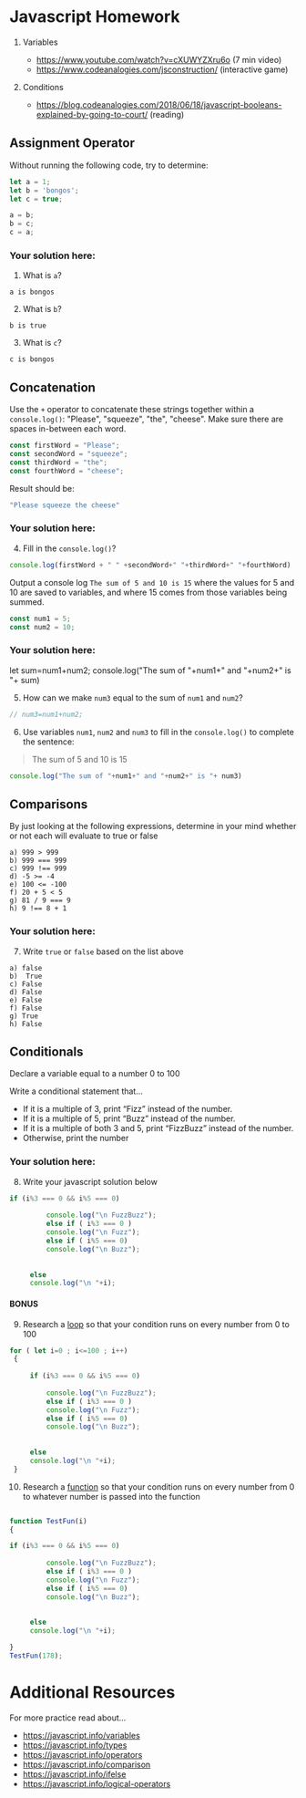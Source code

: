# Javascript Homework

1.  Variables
    - https://www.youtube.com/watch?v=cXUWYZXru6o (7 min video)
    - https://www.codeanalogies.com/jsconstruction/ (interactive game)

2.  Conditions
    - https://blog.codeanalogies.com/2018/06/18/javascript-booleans-explained-by-going-to-court/ (reading)


## Assignment Operator
Without running the following code, try to determine:

```js
let a = 1;
let b = 'bongos';
let c = true;

a = b;
b = c;
c = a;
```

### Your solution here:
1.  What is `a`?
```
a is bongos
```
2.  What is `b`?
```
b is true
```
3.  What is `c`?
```
c is bongos
```

## Concatenation
Use the `+` operator to concatenate these strings together within a `console.log()`: "Please", "squeeze", "the", "cheese". Make sure there are spaces in-between each word.

```js
const firstWord = "Please";
const secondWord = "squeeze";
const thirdWord = "the";
const fourthWord = "cheese";
```
Result should be:
```js
"Please squeeze the cheese"
```

### Your solution here:
4.  Fill in the `console.log()`?
```js
console.log(firstWord + " " +secondWord+" "+thirdWord+" "+fourthWord)
```

Output a console log `The sum of 5 and 10 is 15` where the values for 5 and 10 are saved to variables, and where 15 comes from those variables being summed.
```js
const num1 = 5;
const num2 = 10;
```

### Your solution here:
let sum=num1+num2;
console.log("The sum of "+num1+" and "+num2+" is "+ sum)


5.  How can we make `num3` equal to the sum of `num1` and `num2`?
```js
// num3=num1+num2;
```
6.  Use variables `num1`, `num2` and `num3` to fill in the `console.log()` to complete the sentence: 

>The sum of 5 and 10 is 15

```js
console.log("The sum of "+num1+" and "+num2+" is "+ num3)
```

## Comparisons
By just looking at the following expressions, determine in your mind whether or not each will evaluate to true or false
```
a) 999 > 999
b) 999 === 999 
c) 999 !== 999
d) -5 >= -4
e) 100 <= -100
f) 20 + 5 < 5 
g) 81 / 9 === 9
h) 9 !== 8 + 1
```
### Your solution here:
7.  Write `true` or `false` based on the list above
```
a) false
b)  True
c) False
d) False
e) False
f) False
g) True
h) False
```

## Conditionals
Declare a variable equal to a number 0 to 100

Write a conditional statement that...
- If it is a multiple of 3, print “Fizz” instead of the number.
- If it is a multiple of 5, print “Buzz” instead of the number.
- If it is a multiple of both 3 and 5, print “FizzBuzz” instead of the number.
- Otherwise, print the number

### Your solution here:
8.  Write your javascript solution below
```js
if (i%3 === 0 && i%5 === 0)
     
         console.log("\n FuzzBuzz");
         else if ( i%3 === 0 ) 
         console.log("\n Fuzz");
         else if ( i%5 === 0)
         console.log("\n Buzz");
     
     
     else 
     console.log("\n "+i); 
```

#### BONUS
9.  Research a [loop](https://javascript.info/while-for) so that your condition runs on every number from 0 to 100
```js
for ( let i=0 ; i<=100 ; i++) 
 {
 
     if (i%3 === 0 && i%5 === 0)
     
         console.log("\n FuzzBuzz");
         else if ( i%3 === 0 ) 
         console.log("\n Fuzz");
         else if ( i%5 === 0)
         console.log("\n Buzz");
     
     
     else 
     console.log("\n "+i);
 }
```
10.  Research a [function](https://javascript.info/function-basics) so that your condition runs on every number from 0 to whatever number is passed into the function
```js

function TestFun(i)
{

if (i%3 === 0 && i%5 === 0)
     
         console.log("\n FuzzBuzz");
         else if ( i%3 === 0 ) 
         console.log("\n Fuzz");
         else if ( i%5 === 0)
         console.log("\n Buzz");
     
     
     else 
     console.log("\n "+i); 

}
TestFun(178);
```

# Additional Resources
For more practice read about...
- https://javascript.info/variables
- https://javascript.info/types
- https://javascript.info/operators
- https://javascript.info/comparison
- https://javascript.info/ifelse
- https://javascript.info/logical-operators